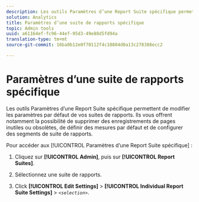 ```yaml
---
description: Les outils Paramètres d’une Report Suite spécifique permettent de modifier les paramètres par défaut de vos suites de rapports. Ils vous offrent notamment la possibilité de supprimer des enregistrements de pages inutiles ou obsolètes, de définir des mesures par défaut et de configurer des segments de suite de rapports.
solution: Analytics
title: Paramètres d’une suite de rapports spécifique
topic: Admin tools
uuid: a61164ef-fc96-44ef-95d3-49e88d5fd94a
translation-type: tm+mt
source-git-commit: 16ba0b12e0f70112f4c10804d0a13c278388ecc2

---
```



# Paramètres d’une suite de rapports spécifique

Les outils Paramètres d’une Report Suite spécifique permettent de modifier les paramètres par défaut de vos suites de rapports. Ils vous offrent notamment la possibilité de supprimer des enregistrements de pages inutiles ou obsolètes, de définir des mesures par défaut et de configurer des segments de suite de rapports.

Pour accéder aux [!UICONTROL Paramètres d’une Report Suite spécifique] :

1. Cliquez sur **[!UICONTROL Admin]**, puis sur **[!UICONTROL Report Suites]**.

1. Sélectionnez une suite de rapports.
1. Click **[!UICONTROL Edit Settings]** &gt; **[!UICONTROL Individual Report Suite Settings]** &gt; *`<selection>`*.


